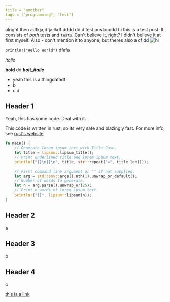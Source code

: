 ```yaml
---
title = "another"
tags = ["programming", "test"]
---
```


alright then 
adfkja;dfja;lkdf dddd dd d
test postxcddd
hi this is a test post. It consists of _both_ tests and `tests`. Can't believe it, right?
I didn't believe it at first myself. Also - don't mention it to anyone, but theres also a
cf dd
![hi](/assets/images/neat.excalidraw.svg)

`println!("Hello World")`
dfafa

_italic_

**bold**
dd
**_bolt_italic_**

-   yeah this is a thingdafadf
-   b 
-   c d

## Header 1

Yeah, this has some code. Deal with it.

<div class="blog-note">
    This code is written in rust, so its very safe and blazingly fast. For more info, see <a href="https://rust-lang.org">rust's website</a>
</div>

```rust
fn main() {
    // Generate lorem ipsum text with Title Case.
    let title = lipsum::lipsum_title();
    // Print underlined title and lorem ipsum text.
    println!("{}\n{}\n", title, str::repeat("=", title.len()));

    // First command line argument or "" if not supplied.
    let arg = std::env::args().nth(1).unwrap_or_default();
    // Number of words to generate.
    let n = arg.parse().unwrap_or(25);
    // Print n words of lorem ipsum text.
    println!("{}", lipsum::lipsum(n));
}
```

## Header 2

a

## Header 3

b

## Header 4

c

[this is a link](https://pydis.org)
